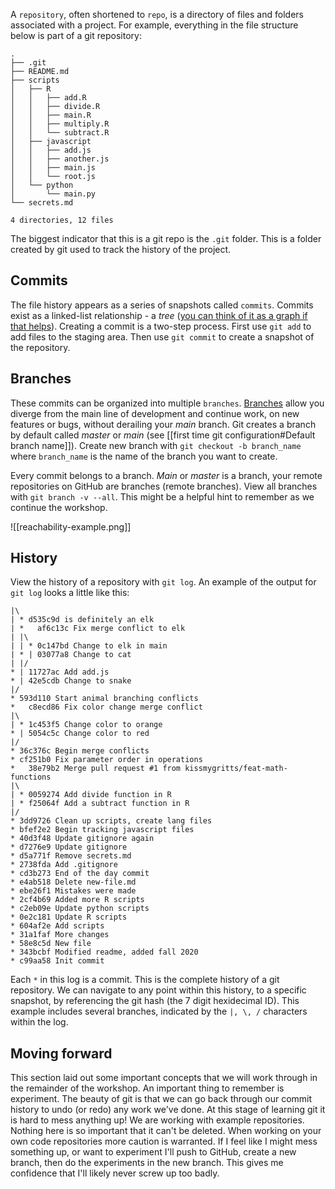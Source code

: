 A `repository`, often shortened to `repo`, is a directory of files and folders associated with a project. For example, everything in the file structure below is part of a git repository:

```tree
.
├── .git
├── README.md
├── scripts
│   ├── R
│   │   ├── add.R
│   │   ├── divide.R
│   │   ├── main.R
│   │   ├── multiply.R
│   │   └── subtract.R
│   ├── javascript
│   │   ├── add.js
│   │   ├── another.js
│   │   ├── main.js
│   │   └── root.js
│   └── python
│       └── main.py
└── secrets.md

4 directories, 12 files
```

The biggest indicator that this is a git repo is the `.git` folder. This is a folder created by git used to track the history of the project.

## Commits
The file history appears as a series of snapshots called `commits`. Commits exist as a linked-list relationship - a *tree* ([you can think of it as a graph if that helps](http://think-like-a-git.net/sections/graph-theory.html)). Creating a commit is a two-step process. First use `git add` to add files to the staging area. Then use `git commit` to create a snapshot of the repository.

## Branches
These commits can be organized into multiple `branches`. [Branches](https://git-scm.com/book/en/v2/Git-Branching-Branches-in-a-Nutshell) allow you diverge from the main line of development and continue work, on new features or bugs, without derailing your *main* branch. Git creates a branch by default called *master* or *main* (see [[first time git configuration#Default branch name]]). Create new branch with `git checkout -b branch_name` where `branch_name` is the name of the branch you want to create.

Every commit belongs to a branch. *Main* or *master* is a branch, your remote repositories on GitHub are branches (remote branches). View all branches with `git branch -v --all`. This might be a helpful hint to remember as we continue the workshop.

![[reachability-example.png]]

## History
View the history of a repository with `git log`. An example of the output for `git log` looks a little like this:

```
|\  
| * d535c9d is definitely an elk
| *   af6c13c Fix merge conflict to elk
| |\  
| | * 0c147bd Change to elk in main
| * | 03077a8 Change to cat
| |/  
* | 11727ac Add add.js
* | 42e5cdb Change to snake
|/  
* 593d110 Start animal branching conflicts
*   c8ecd86 Fix color change merge conflict
|\  
| * 1c453f5 Change color to orange
* | 5054c5c Change color to red
|/  
* 36c376c Begin merge conflicts
* cf251b0 Fix parameter order in operations
*   38e79b2 Merge pull request #1 from kissmygritts/feat-math-functions
|\  
| * 0059274 Add divide function in R
| * f25064f Add a subtract function in R
|/  
* 3dd9726 Clean up scripts, create lang files
* bfef2e2 Begin tracking javascript files
* 40d3f48 Update gitignore again
* d7276e9 Update gitignore
* d5a771f Remove secrets.md
* 2738fda Add .gitignore
* cd3b273 End of the day commit
* e4ab518 Delete new-file.md
* ebe26f1 Mistakes were made
* 2cf4b69 Added more R scripts
* c2eb09e Update python scripts
* 0e2c181 Update R scripts
* 604af2e Add scripts
* 31a1faf More changes
* 58e8c5d New file
* 343bcbf Modified readme, added fall 2020
* c99aa58 Init commit
```

Each `*` in this log is a commit. This is the complete history of a git repository. We can navigate to any point within this history, to a specific snapshot, by referencing the git hash (the 7 digit hexidecimal ID). This example includes several branches, indicated by the `|, \, /` characters within the log.

## Moving forward
This section laid out some important concepts that we will work through in the remainder of the workshop. An important thing to remember is experiment. The beauty of git is that we can go back through our commit history to undo (or redo) any work we've done. At this stage of learning git it is hard to mess anything up! We are working with example repositories. Nothing here is so important that it can't be deleted. When working on your own code repositories more caution is warranted. If I feel like I might mess something up, or want to experiment I'll push to GitHub, create a new branch, then do the experiments in the new branch. This gives me confidence that I'll likely never screw up too badly.